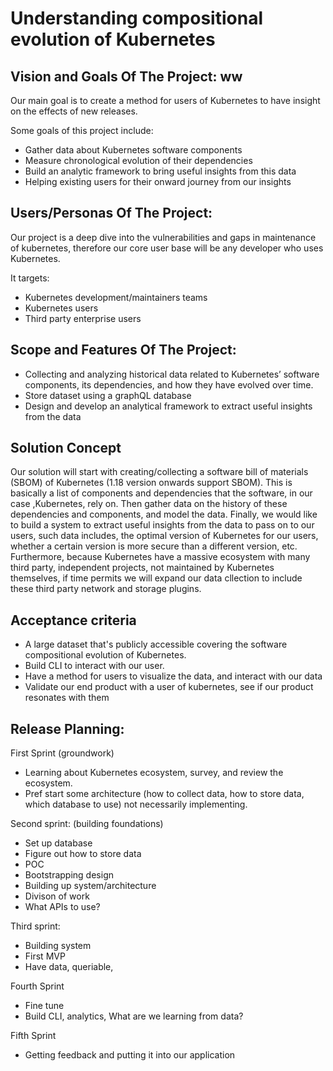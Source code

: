 # Understanding compositional evolution of Kubernetes

## Vision and Goals Of The Project: ww
Our main goal is to create a method for users of Kubernetes to have insight on the effects of new releases. 

Some goals of this project include:
- Gather data about Kubernetes software components 
- Measure chronological evolution of their dependencies
- Build an analytic framework to bring useful insights from this data
- Helping existing users for their onward journey from our insights

## Users/Personas Of The Project:
Our project is a deep dive into the vulnerabilities and gaps in maintenance of kubernetes, therefore our core user base will be any developer who uses Kubernetes.

It targets:
- Kubernetes development/maintainers teams
- Kubernetes users
- Third party enterprise users

## Scope and Features Of The Project:
- Collecting and analyzing historical data related to Kubernetes’ software components, its dependencies, and how they have evolved over time. 
- Store dataset using a graphQL database
- Design and develop an analytical framework to extract useful insights from the data

## Solution Concept
Our solution will start with creating/collecting a software bill of materials (SBOM) of Kubernetes (1.18 version onwards support SBOM).
This is basically a list of components and dependencies that the software, in our case ,Kubernetes, rely on. 
Then gather data on the history of these dependencies and components, and model the data. 
Finally, we would like to build a system to extract useful insights from the data to pass on to our users, such data includes, the optimal version of Kubernetes for our users, whether a certain version is more secure than a different version, etc. 
Furthermore, because Kubernetes have a massive ecosystem with many third party, independent projects, not maintained by Kubernetes themselves, if time permits we will expand our data cllection to include these third party network and storage plugins.

## Acceptance criteria
- A large dataset that's publicly accessible covering the software compositional evolution of Kubernetes. 
- Build CLI to interact with our user. 
- Have a method for users to visualize the data, and interact with our data
- Validate our end product with a user of kubernetes, see if our product resonates with them

## Release Planning:
First Sprint (groundwork)
- Learning about Kubernetes ecosystem, survey, and review the ecosystem.
- Pref start some architecture (how to collect data, how to store data, which database to use) not necessarily implementing.

Second sprint: (building foundations)
- Set up database
- Figure out how to store data
- POC
- Bootstrapping design
- Building up system/architecture
- Divison of work
- What APIs to use?

Third sprint:  
- Building system 
- First MVP
- Have data, queriable, 

Fourth Sprint
- Fine tune 
- Build CLI, analytics, What are we learning from data?

Fifth Sprint
- Getting feedback and putting it into our application
